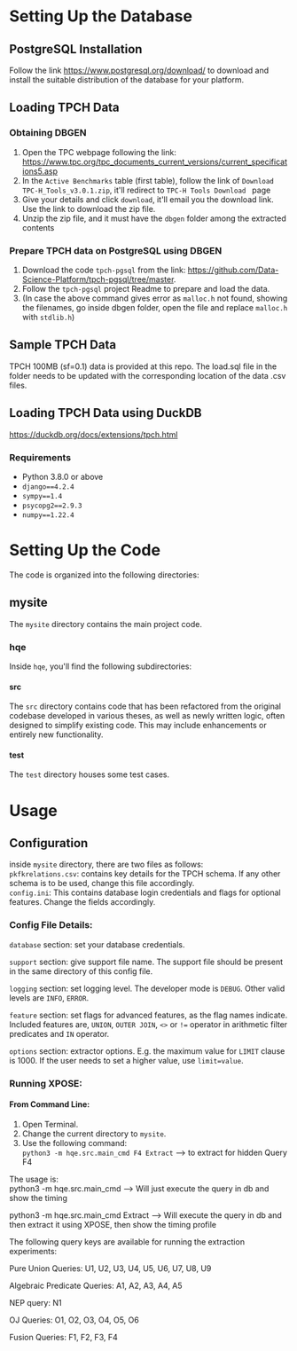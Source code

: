 


# Setting Up the Database
## PostgreSQL Installation  

Follow the link https://www.postgresql.org/download/ to download and install the suitable distribution of the database for your platform. 

## Loading TPCH Data  

### Obtaining DBGEN
1. Open the TPC webpage following the link: https://www.tpc.org/tpc_documents_current_versions/current_specifications5.asp  
2. In the `Active Benchmarks` table (first table), follow the link of `Download TPC-H_Tools_v3.0.1.zip`, it'll redirect to `TPC-H Tools Download
` page   
3. Give your details and click `download`, it'll email you the download link. Use the link to download the zip file.  
4. Unzip the zip file, and it must have the `dbgen` folder among the extracted contents  

### Prepare TPCH data on PostgreSQL using DBGEN
1. Download the code `tpch-pgsql` from the link: https://github.com/Data-Science-Platform/tpch-pgsql/tree/master.  
2. Follow the `tpch-pgsql` project Readme to prepare and load the data.  
3. (In case the above command gives error as `malloc.h` not found, showing the filenames, go inside dbgen folder, open the file and replace `malloc.h` with `stdlib.h`)

## Sample TPCH Data  
TPCH 100MB (sf=0.1) data is provided at this repo. 
The load.sql file in the folder needs to be updated with the corresponding location of the data .csv files.

## Loading TPCH Data using DuckDB
https://duckdb.org/docs/extensions/tpch.html

### Requirements
* Python 3.8.0 or above
* `django==4.2.4`
* `sympy==1.4`
* `psycopg2==2.9.3`
* `numpy==1.22.4`

# Setting Up the Code

The code is organized into the following directories:  

## mysite

The `mysite` directory contains the main project code.

### hqe

Inside `hqe`, you'll find the following subdirectories:

#### src

The `src` directory contains code that has been refactored from the original codebase developed in various theses, as well as newly written logic, often designed to simplify existing code. This may include enhancements or entirely new functionality.

#### test

The `test` directory houses some test cases.

# Usage

## Configuration
inside `mysite` directory, there are two files as follows:    
`pkfkrelations.csv`: contains key details for the TPCH schema. If any other schema is to be used, change this file accordingly.  
`config.ini`: This contains database login credentials and flags for optional features. Change the fields accordingly.    

### Config File Details:
`database` section: set your database credentials.  

`support` section: give support file name. The support file should be present in the same directory of this config file.

`logging` section: set logging level. The developer mode is `DEBUG`. Other valid levels are `INFO`, `ERROR`.

`feature` section: set flags for advanced features, as the flag names indicate. Included features are, `UNION`, `OUTER JOIN`, `<>` or `!=` operator in arithmetic filter predicates and `IN` operator. 

`options` section: extractor options. E.g. the maximum value for `LIMIT` clause is 1000. If the user needs to set a higher value, use `limit=value`.


### Running XPOSE:
#### From Command Line:
1. Open Terminal.  
2. Change the current directory to `mysite`.  
3. Use the following command:  
`python3 -m hqe.src.main_cmd F4 Extract`  --> to extract for hidden Query F4  

The usage is:  
python3 -m hqe.src.main_cmd <QID> --> Will just execute the query in db and show the timing  

python3 -m hqe.src.main_cmd <QID> Extract --> Will execute the query in db and then extract it using XPOSE, then show the timing profile  


The following query keys are available for running the extraction experiments:  

Pure Union Queries: U1, U2, U3, U4, U5, U6, U7, U8, U9  

Algebraic Predicate Queries: A1, A2, A3, A4, A5  

NEP query: N1  

OJ Queries: O1, O2, O3, O4, O5, O6  

Fusion Queries: F1, F2, F3, F4  

